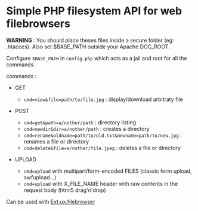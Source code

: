 Simple PHP filesystem API for web filebrowsers
==


**WARNING** : You should place theses files inside a secure folder (eg: .htacces). Also set $BASE_PATH outside your Apache DOC_ROOT.

Configure `$BASE_PATH` in `config.php` which acts as a jail and root for all the commands.

commands :

   * GET
       * `cmd=view&file=path/to/file.jpg`  : display/download arbitraty file

   * POST
       * `cmd=get&path=a/nother/path` : directory listing
       * `cmd=newdir&dir=a/nother/path` : creates a directory
       * `cmd=rename&oldname=path/to/old.txt&newname=path/to/new.jpg` : renames a file or directory
       * `cmd=delete&file=a/nother/file.jpeg` : deletes a file or directory

  * UPLOAD
      * `cmd=upload` with multipart/form-encoded FILES  (classic form upload, swfupload...) 
      * `cmd=upload` with X_FILE_NAME header with raw contents in the request body  (html5 drag'n'drop) 


Can be used with [Ext.ux.filebrowser][1]


  [1]: https://github.com/revolunet/Ext.ux.filebrowser